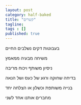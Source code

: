 ```yaml
---
layout: post 
category: half-baked
title: "קשרים"
tagline: 
tags : [] 
published: true
---
```


בעבוטות דקים נשלבים החיים

משיחה
מבעיה
ממאמץ

ניסיון משותף
ויכוח 
מריבה

בדיחה שחוקה
ורגע של כעס
ושל הנאה

בנייה משותפת
וכשלון או הצלחה יחד

מחברים אותנו
אחד לשני
